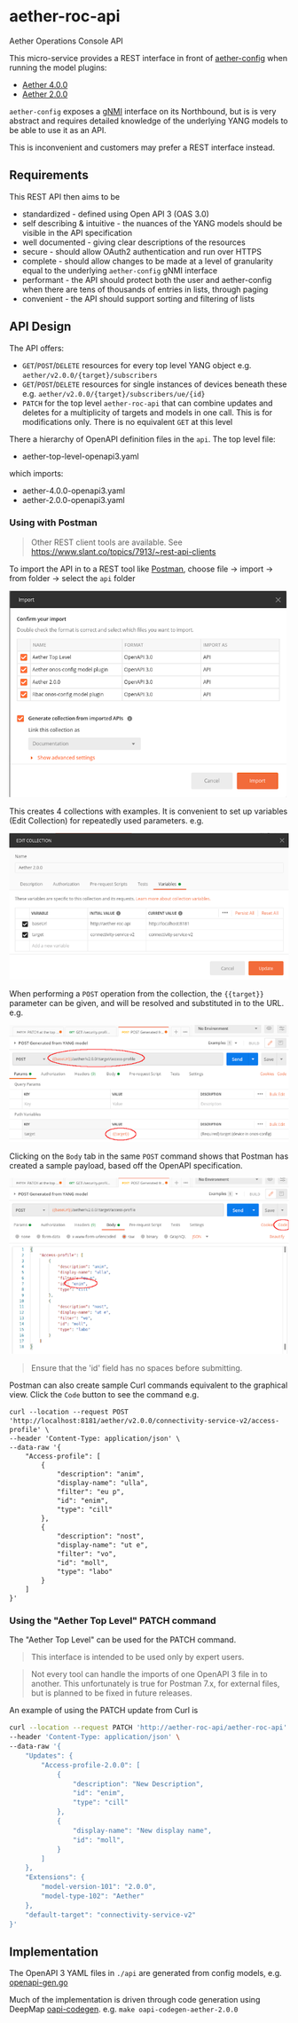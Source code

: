 # aether-roc-api
Aether Operations Console API

This micro-service provides a REST interface in front of [aether-config] when running the model plugins:

* [Aether 4.0.0]
* [Aether 2.0.0]

`aether-config` exposes a [gNMI] interface on its Northbound, but is is very abstract 
and requires detailed knowledge of the underlying YANG models
to be able to use it as an API.

This is inconvenient and customers may prefer a REST interface instead.

## Requirements
This REST API then aims to be

* standardized - defined using Open API 3 (OAS 3.0)
* self describing & intuitive - the nuances of the YANG models should be visible in the API specification
* well documented - giving clear descriptions of the resources
* secure - should allow OAuth2 authentication and run over HTTPS
* complete - should allow changes to be made at a level of granularity
  equal to the underlying `aether-config` gNMI interface
* performant - the API should protect both the user and aether-config when there
  are tens of thousands of entries in lists, through paging
* convenient - the API should support sorting and filtering of lists

## API Design
The API offers:

* `GET`/`POST`/`DELETE` resources for every top level YANG object e.g. `aether/v2.0.0/{target}/subscribers`
* `GET`/`POST`/`DELETE` resources for single instances of devices beneath these e.g. `aether/v2.0.0/{target}/subscribers/ue/{id}`
* `PATCH` for the top level `aether-roc-api` that can combine updates and deletes
  for a multiplicity of targets and models in one call.
  This is for modifications only. There is no equivalent `GET` at this level

There a hierarchy of OpenAPI definition files in the `api`. The top level file:

* aether-top-level-openapi3.yaml

which imports:

* aether-4.0.0-openapi3.yaml
* aether-2.0.0-openapi3.yaml

### Using with Postman
> Other REST client tools are available. See https://www.slant.co/topics/7913/~rest-api-clients

To import the API in to a REST tool like [Postman], choose file -> import -> from folder -> select the `api` folder

![postman_import](docs/images/postman_import.png)

This creates 4 collections with examples. It is convenient to set up variables (Edit Collection)
for repeatedly used parameters. e.g.

![postman_variables](docs/images/postman-variables.png)

When performing a `POST` operation from the collection, the `{{target}}` parameter can be given,
and will be resolved and substituted in to the URL. e.g.

![postman-post-params](docs/images/postman-post-params.png)

Clicking on the `Body` tab in the same `POST` command shows that Postman has created a
sample payload, based off the OpenAPI specification. 

![postman-post-body](docs/images/postman-post-body.png)
> Ensure that the 'id' field has no spaces before submitting.

Postman can also create sample Curl commands equivalent to the graphical view.
Click the `Code` button to see the command e.g.

```
curl --location --request POST 'http://localhost:8181/aether/v2.0.0/connectivity-service-v2/access-profile' \
--header 'Content-Type: application/json' \
--data-raw '{
    "Access-profile": [
        {
            "description": "anim",
            "display-name": "ulla",
            "filter": "eu p",
            "id": "enim",
            "type": "cill"
        },
        {
            "description": "nost",
            "display-name": "ut e",
            "filter": "vo",
            "id": "moll",
            "type": "labo"
        }
    ]
}'
```

### Using the "Aether Top Level" PATCH command
The "Aether Top Level" can be used for the PATCH command.
> This interface is intended to be used only by expert users.

> Not every tool can handle the imports of one OpenAPI 3 file in to another. This unfortunately is true for Postman 7.x,
> for external files, but is planned to be fixed in future releases.

An example of using the PATCH update from Curl is
```bash
curl --location --request PATCH 'http://aether-roc-api/aether-roc-api' \
--header 'Content-Type: application/json' \
--data-raw '{
    "Updates": {
        "Access-profile-2.0.0": [
            {
                "description": "New Description",
                "id": "enim",
                "type": "cill"
            },
            {
                "display-name": "New display name",
                "id": "moll",
            }
        ]
    },
    "Extensions": {
        "model-version-101": "2.0.0",
        "model-type-102": "Aether"
    },
    "default-target": "connectivity-service-v2"
}'
```

## Implementation
The OpenAPI 3 YAML files in `./api` are generated from config models, e.g. [openapi-gen.go](https://github.com/onosproject/config-models/blob/master/modelplugin/aether-2.0.0/cmd/openapi-gen.go)

Much of the implementation is driven through code generation using DeepMap [oapi-codegen].
e.g. `make oapi-codegen-aether-2.0.0`

[gNMI]: https://github.com/openconfig/gnmi
[Open API 3]: http://spec.openapis.org/oas/v3.0.3
[aether-config]: https://github.com/onosproject/onos-config
[oapi-codegen]: https://github.com/deepmap/oapi-codegen
[Aether 2.0.0]: https://github.com/onosproject/config-models/tree/master/modelplugin/aether-2.0.0
[Aether 4.0.0]: https://github.com/onosproject/config-models/tree/master/modelplugin/aether-4.0.0
[Postman]: https://www.postman.com/